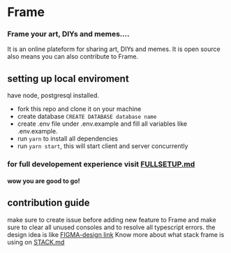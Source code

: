 # Frame

### Frame your art, DIYs and memes....

It is an online plateform for sharing art, DIYs and memes. It is open source also means you can also contribute to Frame.

## setting up local enviroment

have node, postgresql installed.
- fork this repo and clone it on your machine
- create database `CREATE DATABASE database name`
- create .env file under .env.example and fill all variables like .env.example.
- run `yarn` to install all dependencies
- run `yarn start`, this will start client and server concurrently
### for full developement experience visit  [FULLSETUP.md](https://www.figma.com/file/mZmE4N7OXK2Te4TWDAeCNV/Untitled?node-id=0%3A1)
#### wow you are good to go!

## contribution guide
make sure to create issue before adding new feature to Frame and make sure to clear all unused consoles and to resolve all typescript errors.
the design idea is like [FIGMA-design link](https://www.figma.com/file/mZmE4N7OXK2Te4TWDAeCNV/Untitled?node-id=0%3A1)
Know more about what stack frame is using on [STACK.md](https://github.com/tanay-pingalkar/Frame/blob/main/STACK.md)
